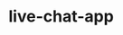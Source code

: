 <!-- deleting node_modules -->
<!--Remove-Item -Recurse -Force node_modules
deleting package.lock.json
Remove-Item package.lock.json -->
# live-chat-app
